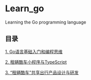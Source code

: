 # Learn_go

Learning the Go programming language

## 目录

[1. Go语言基础入门和编程思维](https://github.com/Genesisnbq/Learn_go/tree/main/01_Go%E8%AF%AD%E8%A8%80%E5%9F%BA%E7%A1%80%E5%85%A5%E9%97%A8%E5%92%8C%E7%BC%96%E7%A8%8B%E6%80%9D%E7%BB%B4)

[2. 租辆酷车小程序与TypeScript](https://#)

[3. “租辆酷车”共享出行产品设计与研发](https://#)
